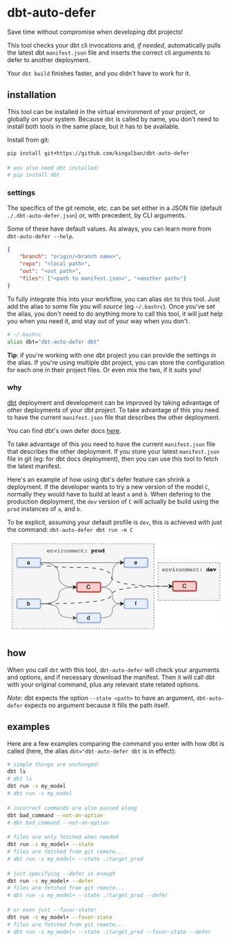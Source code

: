 # dbt-auto-defer

Save time without compromise when developing dbt projects!

This tool checks your dbt cli invocations and, _if needed_,
automatically pulls the latest dbt `manifest.json` file and inserts
the correct cli arguments to defer to another deployment.

Your `dbt build` finishes faster, and you didn't have to work for it.

## installation

This tool can be installed in the virtual environment of your project,
or globally on your system.
Because `dbt` is called by name,
you don't need to install both tools in the same place,
but it has to be available.

Install from git:

~~~ bash
pip install git+https://github.com/kingalban/dbt-auto-defer

# you also need dbt installed:
# pip install dbt
~~~

### settings

The specifics of the git remote, etc. can be set either in a JSON file
(default `./.dbt-auto-defer.json`) or, with precedent, by CLI arguments.

Some of these have default values. As always,
you can learn more from `dbt-auto-defer --help`.

~~~ json
{
    "branch": "origin/<branch name>",
    "repo": "<local path>",
    "out": "<out path>",
    "files": ["<path to manifest.json>", "<another path>"]
}
~~~

To fully integrate this into your workflow, you can alias `dbt` to this tool.
Just add the alias to some file you will _source_ (eg `~/.bashrc`).
Once you've set the alias, you don't need to do anything more to call this tool,
it will just help you when you need it, and stay out of your way when you don't.

~~~ bash
# ~/.bashrc
alias dbt="dbt-auto-defer dbt"
~~~

__Tip__: if you're working with one dbt project you
can provide the settings _in_ the alias.
If you're using multiple dbt project,
you can store the configuration for each one in their project files.
Or even mix the two, if it suits you!

### why

[dbt](https://www.getdbt.com/) deployment and development can be improved by
taking advantage of _other_ deployments of your dbt project.
To take advantage of this you need to have the current `manifest.json`
file that describes the other deployment.

You can find dbt's own defer docs [here](https://docs.getdbt.com/reference/node-selection/defer).

To take advantage of this you need to have the current `manifest.json`
file that describes the other deployment.
If you store your latest `manifest.json` file in git (eg: for dbt docs deployment),
then you can use this tool to fetch the latest manifest.

Here's an example of how using dbt's defer feature can shrink a deployment.
If the developer wants to try a new version of the model `C`,
normally they would have to build at least `a` and `b`.
When defering to the production deployment,
the `dev` version of `C` will actually be build
using the `prod` instances of `a`, and `b`.

To be explicit, assuming your default profile is `dev`,
this is achieved with just the command: `dbt-auto-defer dbt run -m C`

<img src="./diagrams/dbt-defer.svg">

## how

When you call `dbt` with this tool,
`dbt-auto-defer` will check your arguments and
options, and if necessary download the manifest.
Then it will call dbt with your original command,
plus any relevant state related options.

_Note:_ dbt expects the option `--state <path>` to have an argument,
`dbt-auto-defer` expects no argument because it fills the path itself.

## examples

Here are a few examples comparing the command you enter with how dbt is called
(here, the alias `dbt="dbt-auto-defer dbt` is in effect):

~~~ bash
# simple things are unchanged:
dbt ls
# dbt ls
dbt run -s my_model
# dbt run -s my_model

# incorrect commands are also passed along
dbt bad_command --not-an-option
# dbt bad_command --not-an-option

# files are only fetched when needed
dbt run -s my_model+ --state
# files are fetched from git remote...
# dbt run -s my_model+ --state ./target_prod

# just specifying --defer is enough
dbt run -s my_model+ --defer
# files are fetched from git remote...
# dbt run -s my_model+ --state ./target_prod --defer

# or even just --favor-state!
dbt run -s my_model+ --favor-state
# files are fetched from git remote...
# dbt run -s my_model+ --state ./target_prod --favor-state --defer
~~~
